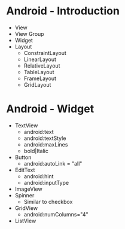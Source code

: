 # Android - Introduction
  - View
  - View Group
  - Widget
  - Layout
      - ConstraintLayout
      - LinearLayout
      - RelativeLayout
      - TableLayout
      - FrameLayout
      - GridLayout
      
# Android - Widget
  - TextView
      - android:text
      - android:textStyle
      - android:maxLines
      - bold|Italic
  - Button
      - android:autoLink = "all"
  - EditText
      - android:hint
      - android:inputType
  - ImageView
  - Spinner
      - Similar to checkbox
  - GridView
      - android:numColumns="4"
  - ListView

      

